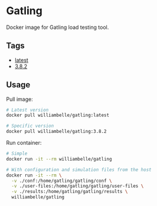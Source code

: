 # Gatling

Docker image for Gatling load testing tool.

## Tags

- [latest](https://github.com/williambelle/docker-gatling/blob/main/ubuntu/Dockerfile)
- [3.8.2](https://github.com/williambelle/docker-gatling/blob/main/ubuntu/Dockerfile)

## Usage

Pull image:

```sh
# Latest version
docker pull williambelle/gatling:latest

# Specific version
docker pull williambelle/gatling:3.8.2
```

Run container:

```sh
# Simple
docker run -it --rm williambelle/gatling

# With configuration and simulation files from the host
docker run -it --rm \
  -v ./conf:/home/gatling/gatling/conf \
  -v ./user-files:/home/gatling/gatling/user-files \
  -v ./results:/home/gatling/gatling/results \
  williambelle/gatling
```
